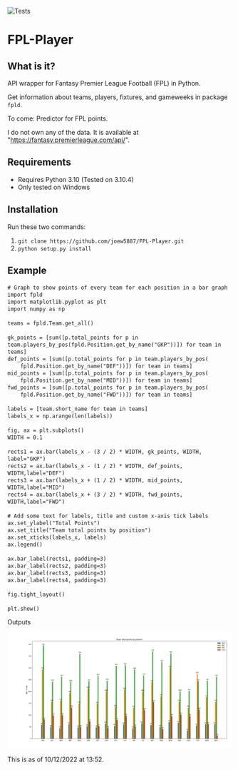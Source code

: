 ![Tests](https://github.com/joew5887/FPL-Player/actions/workflows/tests.yml/badge.svg)

# FPL-Player

## What is it?
API wrapper for Fantasy Premier League Football (FPL) in Python.

Get information about teams, players, fixtures, and gameweeks in package `fpld`.

To come: Predictor for FPL points.

I do not own any of the data. It is available at "https://fantasy.premierleague.com/api/".

## Requirements
* Requires Python 3.10 (Tested on 3.10.4)
* Only tested on Windows

## Installation
Run these two commands:
1. `git clone https://github.com/joew5887/FPL-Player.git`
2. `python setup.py install`

## Example
```
# Graph to show points of every team for each position in a bar graph
import fpld
import matplotlib.pyplot as plt
import numpy as np

teams = fpld.Team.get_all()

gk_points = [sum([p.total_points for p in team.players_by_pos(fpld.Position.get_by_name("GKP"))]) for team in teams]
def_points = [sum([p.total_points for p in team.players_by_pos(
    fpld.Position.get_by_name("DEF"))]) for team in teams]
mid_points = [sum([p.total_points for p in team.players_by_pos(
    fpld.Position.get_by_name("MID"))]) for team in teams]
fwd_points = [sum([p.total_points for p in team.players_by_pos(
    fpld.Position.get_by_name("FWD"))]) for team in teams]

labels = [team.short_name for team in teams]
labels_x = np.arange(len(labels))

fig, ax = plt.subplots()
WIDTH = 0.1

rects1 = ax.bar(labels_x - (3 / 2) * WIDTH, gk_points, WIDTH, label="GKP")
rects2 = ax.bar(labels_x - (1 / 2) * WIDTH, def_points, WIDTH,label="DEF")
rects3 = ax.bar(labels_x + (1 / 2) * WIDTH, mid_points, WIDTH,label="MID")
rects4 = ax.bar(labels_x + (3 / 2) * WIDTH, fwd_points, WIDTH,label="FWD")

# Add some text for labels, title and custom x-axis tick labels
ax.set_ylabel("Total Points")
ax.set_title("Team total points by position")
ax.set_xticks(labels_x, labels)
ax.legend()

ax.bar_label(rects1, padding=3)
ax.bar_label(rects2, padding=3)
ax.bar_label(rects3, padding=3)
ax.bar_label(rects4, padding=3)

fig.tight_layout()

plt.show()
```

Outputs

![Graph](graph.png)

This is as of 10/12/2022 at 13:52.